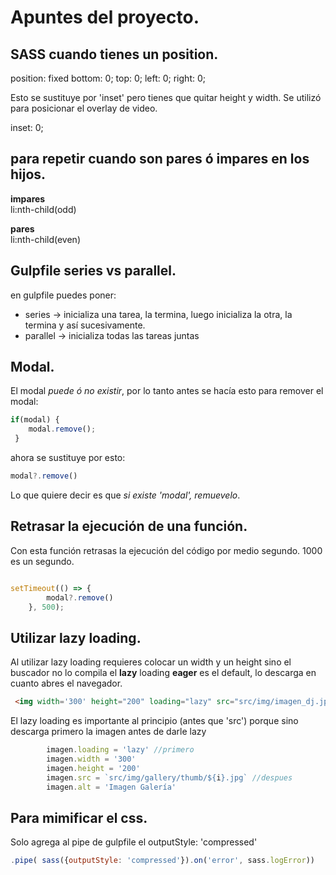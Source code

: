 # Apuntes del proyecto.

## SASS cuando tienes un position.
position: fixed
bottom: 0;
top: 0;
left: 0;
right: 0;  

Esto se sustituye por 'inset' pero tienes que quitar height y width.
Se utilizó para posicionar el overlay de video. 

inset: 0;

## para repetir cuando son pares ó impares en los hijos. 

**impares**  
li:nth-child(odd) 
 
**pares**  
li:nth-child(even)

## Gulpfile series vs parallel.

en gulpfile puedes poner:
 - series -> inicializa una tarea, la termina, luego inicializa la otra, la termina y así sucesivamente. 
 - parallel -> inicializa todas las tareas juntas  


## Modal.

 El modal *puede ó no existir*, por lo tanto antes se hacía esto para remover el modal: 

```js
if(modal) {
    modal.remove();
 }
```

 ahora se sustituye por esto:

 ```js
 modal?.remove()
 ```

Lo que quiere decir es que *si existe 'modal', remuevelo*. 

## Retrasar la ejecución de una función.
Con esta función retrasas la ejecución del código por medio segundo. 1000 es un segundo. 

```js 

setTimeout(() => { 
        modal?.remove()
    }, 500);

```

## Utilizar lazy loading.

Al utilizar lazy loading requieres colocar un width y un height sino el buscador no lo compila el **lazy** loading
**eager** es el default, lo descarga en cuanto abres el navegador. 

``` html
 <img width='300' height="200" loading="lazy" src="src/img/imagen_dj.jpg" alt="Sobre Festival">
```
El lazy loading es importante al principio (antes que 'src') porque sino descarga primero la imagen antes de darle lazy

```js
        imagen.loading = 'lazy' //primero
        imagen.width = '300'
        imagen.height = '200'
        imagen.src = `src/img/gallery/thumb/${i}.jpg` //despues
        imagen.alt = 'Imagen Galería'
```

## Para mimificar el css. 
Solo agrega al pipe de gulpfile el outputStyle: 'compressed'

```js
.pipe( sass({outputStyle: 'compressed'}).on('error', sass.logError))
```